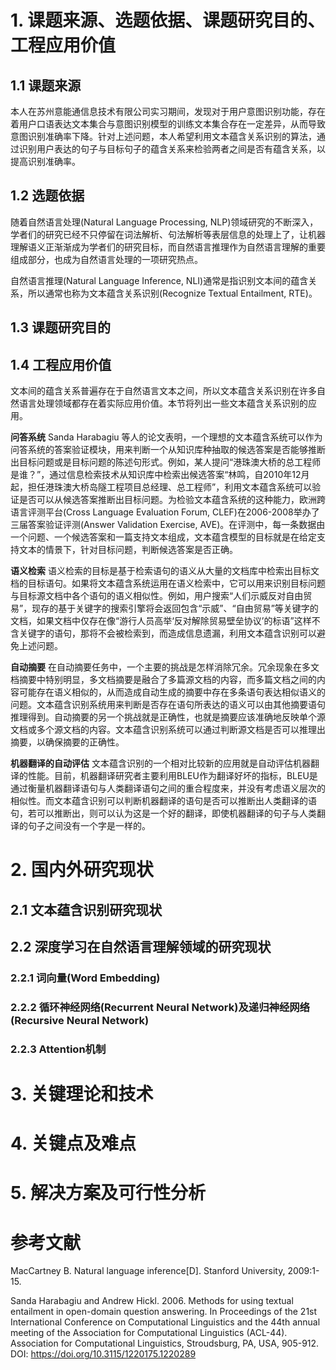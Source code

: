 # 1. 课题来源、选题依据、课题研究目的、工程应用价值
## 1.1 课题来源

本人在苏州意能通信息技术有限公司实习期间，发现对于用户意图识别功能，存在着用户口语表达文本集合与意图识别模型的训练文本集合存在一定差异，从而导致意图识别准确率下降。针对上述问题，本人希望利用文本蕴含关系识别的算法，通过识别用户表达的句子与目标句子的蕴含关系来检验两者之间是否有蕴含关系，以提高识别准确率。

## 1.2 选题依据

随着自然语言处理(Natural Language Processing, NLP)领域研究的不断深入，学者们的研究已经不只停留在词法解析、句法解析等表层信息的处理上了，让机器理解语义正渐渐成为学者们的研究目标，而自然语言推理作为自然语言理解的重要组成部分，也成为自然语言处理的一项研究热点。

自然语言推理(Natural Language Inference, NLI)通常是指识别文本间的蕴含关系，所以通常也称为文本蕴含关系识别(Recognize Textual Entailment, RTE)。

## 1.3 课题研究目的

## 1.4 工程应用价值

文本间的蕴含关系普遍存在于自然语言文本之间，所以文本蕴含关系识别在许多自然语言处理领域都存在着实际应用价值。本节将列出一些文本蕴含关系识别的应用。

**问答系统** Sanda Harabagiu 等人的论文表明，一个理想的文本蕴含系统可以作为问答系统的答案验证模块，用来判断一个从知识库种抽取的候选答案是否能够推断出目标问题或是目标问题的陈述句形式。例如，某人提问“港珠澳大桥的总工程师是谁？”，通过信息检索技术从知识库中检索出候选答案“林鸣，自2010年12月起，担任港珠澳大桥岛隧工程项目总经理、总工程师”，利用文本蕴含系统可以验证是否可以从候选答案推断出目标问题。为检验文本蕴含系统的这种能力，欧洲跨语言评测平台(Cross Language Evaluation Forum, CLEF)在2006-2008举办了三届答案验证评测(Answer Validation Exercise, AVE)。在评测中，每一条数据由一个问题、一个候选答案和一篇支持文本组成，文本蕴含模型的目标就是在给定支持文本的情景下，针对目标问题，判断候选答案是否正确。

**语义检索** 语义检索的目标是基于检索语句的语义从大量的文档库中检索出目标文档的目标语句。如果将文本蕴含系统运用在语义检索中，它可以用来识别目标问题与目标源文档中各个语句的语义相似性。例如，用户搜索“人们示威反对自由贸易”，现存的基于关键字的搜索引擎将会返回包含“示威”、“自由贸易”等关键字的文档，如果文档中仅存在像“游行人员高举‘反对解除贸易壁垒协议’的标语”这样不含关键字的语句，那将不会被检索到，而造成信息遗漏，利用文本蕴含识别可以避免上述问题。

**自动摘要** 在自动摘要任务中，一个主要的挑战是怎样消除冗余。冗余现象在多文档摘要中特别明显，多文档摘要是融合了多篇源文档的内容，而多篇文档之间的内容可能存在语义相似的，从而造成自动生成的摘要中存在多条语句表达相似语义的问题。文本蕴含识别系统用来判断是否存在语句所表达的语义可以由其他摘要语句推理得到。自动摘要的另一个挑战就是正确性，也就是摘要应该准确地反映单个源文档或多个源文档的内容。文本蕴含识别系统可以通过判断源文档是否可以推理出摘要，以确保摘要的正确性。

**机器翻译的自动评估** 文本蕴含识别的一个相对比较新的应用就是自动评估机器翻译的性能。目前，机器翻译研究者主要利用BLEU作为翻译好坏的指标，BLEU是通过衡量机器翻译语句与人类翻译语句之间的重合程度来，并没有考虑语义层次的相似性。而文本蕴含识别可以判断机器翻译的语句是否可以推断出人类翻译的语句，若可以推断出，则可以认为这是一个好的翻译，即使机器翻译的句子与人类翻译的句子之间没有一个字是一样的。

# 2. 国内外研究现状

## 2.1 文本蕴含识别研究现状

## 2.2 深度学习在自然语言理解领域的研究现状

### 2.2.1 词向量(Word Embedding)

### 2.2.2 循环神经网络(Recurrent Neural Network)及递归神经网络(Recursive Neural Network)

### 2.2.3 Attention机制

### 

# 3. 关键理论和技术
# 4. 关键点及难点
# 5. 解决方案及可行性分析

# 参考文献

MacCartney B. Natural language inference[D]. Stanford University, 2009:1-15.

Sanda Harabagiu and Andrew Hickl. 2006. Methods for using textual entailment in open-domain question answering. In Proceedings of the 21st International Conference on Computational Linguistics and the 44th annual meeting of the Association for Computational Linguistics (ACL-44). Association for Computational Linguistics, Stroudsburg, PA, USA, 905-912. DOI: https://doi.org/10.3115/1220175.1220289




